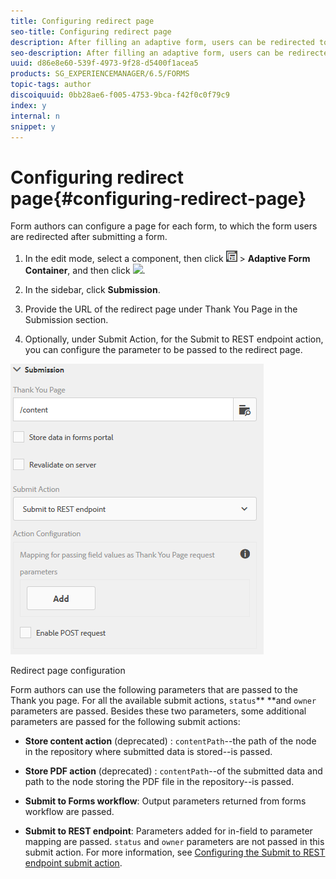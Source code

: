 ```yaml
---
title: Configuring redirect page
seo-title: Configuring redirect page
description: After filling an adaptive form, users can be redirected to a webpage that form authors can configure while creating the form.
seo-description: After filling an adaptive form, users can be redirected to a webpage that form authors can configure while creating the form.
uuid: d86e8e60-539f-4973-9f28-d5400f1acea5
products: SG_EXPERIENCEMANAGER/6.5/FORMS
topic-tags: author
discoiquuid: 0bb28ae6-f005-4753-9bca-f42f0c0f79c9
index: y
internal: n
snippet: y
---
```


# Configuring redirect page{#configuring-redirect-page}

Form authors can configure a page for each form, to which the form users are redirected after submitting a form.

1. In the edit mode, select a component, then click ![](assets/field-level.png) &gt; **Adaptive Form Container**, and then click ![](assets/cmppr.png-).

1. In the sidebar, click **Submission**.  

1. Provide the URL of the redirect page under Thank You Page in the Submission section.  
1. Optionally, under Submit Action, for the Submit to REST endpoint action, you can configure the parameter to be passed to the redirect page.

![Redirect page configuration](assets/thank-you-setting-1.png)

Redirect page configuration

Form authors can use the following parameters that are passed to the Thank you page. For all the available submit actions, `status`** **and `owner` parameters are passed. Besides these two parameters, some additional parameters are passed for the following submit actions:

* **Store content action** (deprecated) : `contentPath`--the path of the node in the repository where submitted data is stored--is passed.

* **Store PDF action** (deprecated) : `contentPath`--of the submitted data and path to the node storing the PDF file in the repository--is passed.  

* **Submit to Forms workflow**: Output parameters returned from forms workflow are passed.  

* **Submit to REST endpoint**: Parameters added for in-field to parameter mapping are passed. `status` and `owner` parameters are not passed in this submit action. For more information, see [Configuring the Submit to REST endpoint submit action](../../forms/using/configuring-submit-actions.md).

<!--
<related-links>
<a href="../../forms/using/introduction-forms-authoring.md">Introduction to Adaptive forms authoring</a>
<a href="../../forms/using/creating-adaptive-form.md">Creating an Adaptive form</a>
<a href="../../forms/using/configuring-submit-actions.md">Configuring the Submit action</a>
</related-links>
-->

